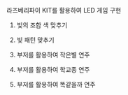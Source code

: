 라즈베리파이 KIT를 활용하여 LED 게임 구현

1. 빛의 조합 색 맞추기

2. 빛 패턴 맞추기

3. 부저를 활용하여 작은별 연주

5. 부저를 활용하여 학교종 연주

6. 부저를 활용하여 똑같을까 연주

